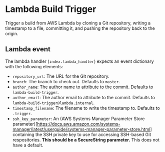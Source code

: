 # Lambda Build Trigger
Trigger a build from AWS Lambda by cloning a Git repository, writing a
timestamp to a file, committing it, and pushing the repository back to the
origin.

## Lambda event
The lambda handler (`index.lambda_handler`) expects an event dictionary with
the following elements:

* `repository_url`: The URL for the Git repository.
* `branch`: The branch to check out. Defaults to `master`.
* `author_name`: The author name to attribute to the commit. Defaults to
  `lambda-build-trigger`.
* `author_email`: The author email to attribute to the commit. Defaults to
  `lambda-build-trigger@lambda.internal`.
* `timestamp_filename`: The filename to write the timestamp to. Defaults to
  `.trigger`.
* `ssh_key_parameter`: An (AWS Systems Manager Parameter Store parameter)[https://docs.aws.amazon.com/systems-manager/latest/userguide/systems-manager-parameter-store.html]
  containing the SSH private key to use for accessing SSH-based Git
  respositories. **This should be a SecureString parameter.** This does not
  have a default.
